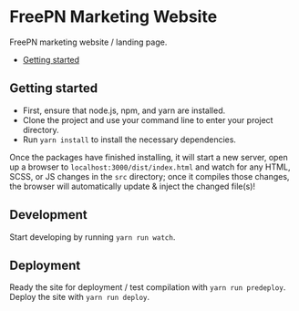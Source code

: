 # FreePN Marketing Website

FreePN marketing website / landing page.

-   [Getting started](#getting-started)

## Getting started

-   First, ensure that node.js, npm, and yarn are installed.
-   Clone the project and use your command line to enter your project directory.
-   Run `yarn install` to install the necessary dependencies.

Once the packages have finished installing, it will start a new server, open up a browser to `localhost:3000/dist/index.html` and watch for any HTML, SCSS, or JS changes in the `src` directory; once it compiles those changes, the browser will automatically update & inject the changed file(s)!

## Development

Start developing by running `yarn run watch`.

## Deployment

Ready the site for deployment / test compilation with `yarn run predeploy`.
Deploy the site with `yarn run deploy`.
